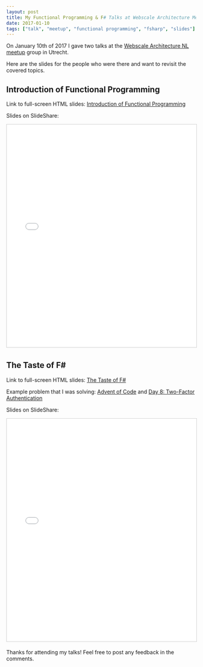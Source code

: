 ```yaml
---
layout: post
title: My Functional Programming & F# Talks at Webscale Architecture Meetup
date: 2017-01-10
tags: ["talk", "meetup", "functional programming", "fsharp", "slides"]
---
```


On January 10th of 2017 I gave two talks at the
[Webscale Architecture NL meetup](https://www.meetup.com/Webscale-Architecture-NL/events/235727572/) group in Utrecht.

Here are the slides for the people who were there and want to revisit
the covered topics.

Introduction of Functional Programming
--------------------------------------

Link to full-screen HTML slides: 
[Introduction of Functional Programming](http://mikhail.io/talks/webscale-fp/)

Slides on SlideShare:
<iframe src="//www.slideshare.net/slideshow/embed_code/key/1L3y6bQDoibPrN" 
width="778" height="590" frameborder="0" marginwidth="0" marginheight="0" scrolling="no" 
style="border:1px solid #CCC; border-width:1px; margin-bottom:5px; max-width: 100%;" allowfullscreen> 
</iframe> 

The Taste of F#
---------------

Link to full-screen HTML slides: 
[The Taste of F#](http://mikhail.io/talks/webscale-fsharp/)

Example problem that I was solving: 
[Advent of Code](http://adventofcode.com) and 
[Day 8: Two-Factor Authentication](http://adventofcode.com/2016/day/8)

Slides on SlideShare:
<iframe src="//www.slideshare.net/slideshow/embed_code/key/jqd9mSKQdrkyYL" 
width="778" height="590" frameborder="0" marginwidth="0" marginheight="0" scrolling="no" 
style="border:1px solid #CCC; border-width:1px; margin-bottom:5px; max-width: 100%;" allowfullscreen> 
</iframe> 

Thanks for attending my talks! Feel free to post any feedback in the comments.
